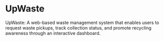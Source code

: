 # UpWaste
UpWaste: A web-based waste management system that enables users to request waste pickups, track collection status, and promote recycling awareness through an interactive dashboard.
